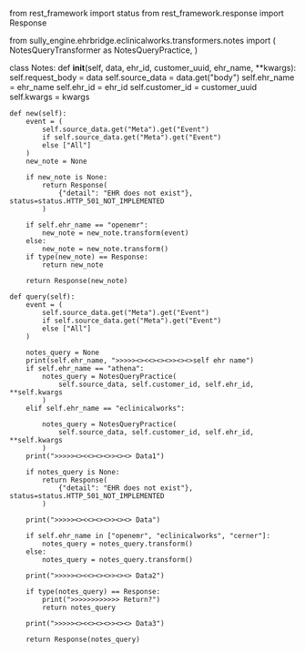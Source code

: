 from rest_framework import status
from rest_framework.response import Response

from sully_engine.ehrbridge.eclinicalworks.transformers.notes import (
    NotesQueryTransformer as NotesQueryPractice,
)


class Notes:
    def __init__(self, data, ehr_id, customer_uuid, ehr_name, **kwargs):
        self.request_body = data
        self.source_data = data.get("body")
        self.ehr_name = ehr_name
        self.ehr_id = ehr_id
        self.customer_id = customer_uuid
        self.kwargs = kwargs

    def new(self):
        event = (
            self.source_data.get("Meta").get("Event")
            if self.source_data.get("Meta").get("Event")
            else ["All"]
        )
        new_note = None
        
        if new_note is None:
            return Response(
                {"detail": "EHR does not exist"}, status=status.HTTP_501_NOT_IMPLEMENTED
            )

        if self.ehr_name == "openemr":
            new_note = new_note.transform(event)
        else:
            new_note = new_note.transform()
        if type(new_note) == Response:
            return new_note

        return Response(new_note)

    def query(self):
        event = (
            self.source_data.get("Meta").get("Event")
            if self.source_data.get("Meta").get("Event")
            else ["All"]
        )

        notes_query = None
        print(self.ehr_name, ">>>>><><<><><>><><>self ehr name")
        if self.ehr_name == "athena":
            notes_query = NotesQueryPractice(
                self.source_data, self.customer_id, self.ehr_id, **self.kwargs
            )
        elif self.ehr_name == "eclinicalworks":

            notes_query = NotesQueryPractice(
                self.source_data, self.customer_id, self.ehr_id, **self.kwargs
            )
        print(">>>>><><<><><>><><> Data1")
        
        if notes_query is None:
            return Response(
                {"detail": "EHR does not exist"}, status=status.HTTP_501_NOT_IMPLEMENTED
            )

        print(">>>>><><<><><>><><> Data")

        if self.ehr_name in ["openemr", "eclinicalworks", "cerner"]:
            notes_query = notes_query.transform()
        else:
            notes_query = notes_query.transform()

        print(">>>>><><<><><>><><> Data2")

        if type(notes_query) == Response:
            print(">>>>>>>>>>>> Return?")
            return notes_query
        
        print(">>>>><><<><><>><><> Data3")

        return Response(notes_query)
